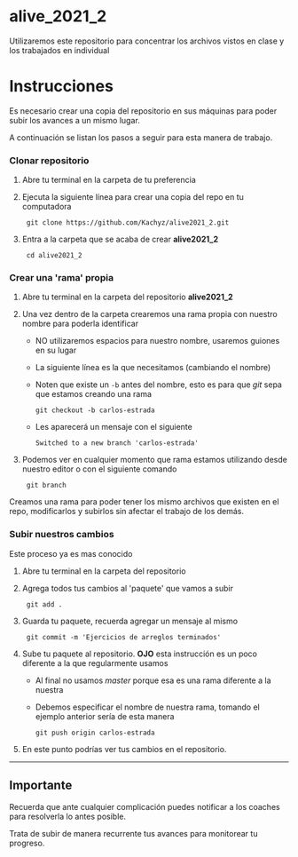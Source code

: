 # alive_2021_2
Utilizaremos este repositorio para concentrar los archivos vistos en clase y los trabajados en individual


# Instrucciones

Es necesario crear una copia del repositorio en sus máquinas para poder subir los avances a un mismo lugar.

A continuación se listan los pasos a seguir para esta manera de trabajo.

### Clonar repositorio
1. Abre tu terminal en la carpeta de tu preferencia
1. Ejecuta la siguiente línea para crear una copia del repo en tu computadora

        git clone https://github.com/Kachyz/alive2021_2.git

1. Entra a la carpeta que se acaba de crear **alive2021_2**

        cd alive2021_2

### Crear una 'rama' propia
1. Abre tu terminal en la carpeta del repositorio **alive2021_2**
1. Una vez dentro de la carpeta crearemos una rama propia con nuestro nombre para poderla identificar
    * NO utilizaremos espacios para nuestro nombre, usaremos guiones en su lugar
    * La siguiente línea es la que necesitamos (cambiando el nombre)
    * Noten que existe un `-b` antes del nombre, esto es para que _git_ sepa que estamos creando una rama

          git checkout -b carlos-estrada

    * Les aparecerá un mensaje con el siguiente

          Switched to a new branch 'carlos-estrada'

1. Podemos ver en cualquier momento que rama estamos utilizando desde nuestro editor o con el siguiente comando

        git branch

Creamos una rama para poder tener los mismo archivos que existen en el repo, modificarlos y subirlos sin afectar el trabajo de los demás.

### Subir nuestros cambios
Este proceso ya es mas conocido
1. Abre tu terminal en la carpeta del repositorio
1. Agrega todos tus cambios al 'paquete' que vamos a subir

        git add .

1. Guarda tu paquete, recuerda agregar un mensaje al mismo

        git commit -m 'Ejercicios de arreglos terminados'

1. Sube tu paquete al repositorio. **OJO** esta instrucción es un poco diferente a la que regularmente usamos
    * Al final no usamos _master_ porque esa es una rama diferente a la nuestra
    * Debemos especificar el nombre de nuestra rama, tomando el ejemplo anterior sería de esta manera

          git push origin carlos-estrada

1. En este punto podrías ver tus cambios en el repositorio.

***

## Importante

Recuerda que ante cualquier complicación puedes notificar a los coaches para resolverla lo antes posible.

Trata de subir de manera recurrente tus avances para monitorear tu progreso.
